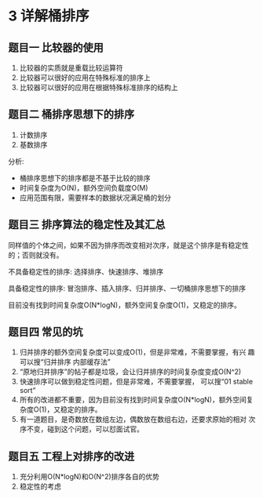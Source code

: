 # 3 详解桶排序

## 题目一 比较器的使用

1) 比较器的实质就是重载比较运算符
2) 比较器可以很好的应用在特殊标准的排序上
3) 比较器可以很好的应用在根据特殊标准排序的结构上

## 题目二 桶排序思想下的排序

1) 计数排序
2) 基数排序

分析:

- 桶排序思想下的排序都是不基于比较的排序
- 时间复杂度为O(N)，额外空间负载度O(M)
- 应用范围有限，需要样本的数据状况满足桶的划分

## 题目三 排序算法的稳定性及其汇总

同样值的个体之间，如果不因为排序而改变相对次序，就是这个排序是有稳定性的；否则就没有。

不具备稳定性的排序: 选择排序、快速排序、堆排序

具备稳定性的排序: 冒泡排序、插入排序、归并排序、一切桶排序思想下的排序

目前没有找到时间复杂度O(N*logN)，额外空间复杂度O(1)，又稳定的排序。

## 题目四 常见的坑

1) 归并排序的额外空间复杂度可以变成O(1)，但是非常难，不需要掌握，有兴 趣可以搜“归并排序 内部缓存法”
2) “原地归并排序”的帖子都是垃圾，会让归并排序的时间复杂度变成O(N^2)
3) 快速排序可以做到稳定性问题，但是非常难，不需要掌握， 可以搜“01 stable sort”
4) 所有的改进都不重要，因为目前没有找到时间复杂度O(N*logN)，额外空间复 杂度O(1)，又稳定的排序。
5) 有一道题目，是奇数放在数组左边，偶数放在数组右边，还要求原始的相对 次序不变，碰到这个问题，可以怼面试官。

## 题目五 工程上对排序的改进

1) 充分利用O(N*logN)和O(N^2)排序各自的优势
2) 稳定性的考虑
